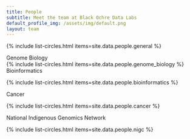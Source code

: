 ```yaml
---
title: People
subtitle: Meet the team at Black Ochre Data Labs
default_profile_img: /assets/img/default.png
layout: team
---
```


<html>
  <body>
  
{% include list-circles.html items=site.data.people.general %}
  <div class="h1c">
  Genome Biology
  </div>
{% include list-circles.html items=site.data.people.genome_biology %} 

  <div class="h1c">
  Bioinformatics
</div>

{% include list-circles.html items=site.data.people.bioinformatics %}

  <div class="h1c">
  Cancer
</div>

{% include list-circles.html items=site.data.people.cancer %}

  <div class="h1c">
  National Indigenous Genomics Network
</div>

{% include list-circles.html items=site.data.people.nigc %}
  </body>
</html>
